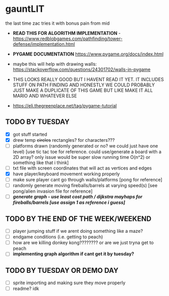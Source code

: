 # gauntLIT
the last time zac tries it with bonus pain from mid

- **READ THIS FOR ALGORITHM IMPLEMENTATION** - https://www.redblobgames.com/pathfinding/tower-defense/implementation.html

- **PYGAME DOCUMENTATION**
https://www.pygame.org/docs/index.html

- maybe this will help with drawing walls: https://stackoverflow.com/questions/24301702/walls-in-pygame

- THIS LOOKS REALLY GOOD BUT I HAVENT READ IT YET. IT INCLUDES STUFF ON PATH FINDING AND HONESTLY WE COULD PROBABLY JUST MAKE A DUPLICATE OF THIS GAME BUT LIKE MAKE IT ALL MARIO AND WHATEVER ELSE 
- https://eli.thegreenplace.net/tag/pygame-tutorial

## TODO BY TUESDAY
- [x] got stuff started
- [x] drew temp ~~circles~~ rectangles? for characters???
- [ ] platforms drawn (randomly generated or no? we could just have one level) [use tic tac toe for reference. could use/generate a board with a 2D array? only issue would be super slow running time O(n^2) or something like that i think]
- [ ] txt file with screen coordinates that will act as vertices and edges
- [x] have player/keyboard movement working properly
- [ ] make sure player cant go through walls/platforms [pong for reference]
- [ ] randomly generate moving fireballs/barrels at varying speed(s) [see pong/alien invasion file for reference]
- [ ] ***generate graph - use least cost path / dijkstra mayhaps for fireballs/barrels [use assign 1 as reference i guess]***

## TODO BY THE END OF THE WEEK/WEEKEND
- [ ] player jumping stuff if we arent doing something like a maze?
- [ ] endgame conditions (i.e. getting to peach)
- [ ] how are we killing donkey kong???????? or are we just tryna get to peach
- [ ] **implementing graph algorithm if cant get it by tuesday?**

## TODO BY TUESDAY OR DEMO DAY
- [ ] sprite importing and making sure they move properly
- [ ] readme? idk
